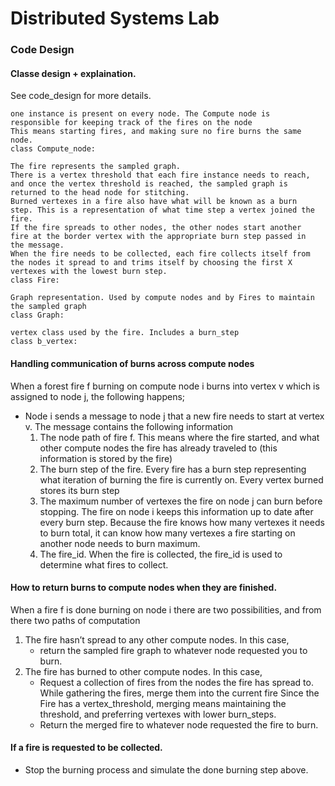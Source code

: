 # Distributed Systems Lab


### Code Design
#### Classe design + explaination.
See code_design for more details.

```
one instance is present on every node. The Compute node is
responsible for keeping track of the fires on the node
This means starting fires, and making sure no fire burns the same
node.
class Compute_node:

The fire represents the sampled graph.
There is a vertex threshold that each fire instance needs to reach, 
and once the vertex threshold is reached, the sampled graph is 
returned to the head node for stitching.
Burned vertexes in a fire also have what will be known as a burn 
step. This is a representation of what time step a vertex joined the 
fire.
If the fire spreads to other nodes, the other nodes start another 
fire at the border vertex with the appropriate burn step passed in 
the message.
When the fire needs to be collected, each fire collects itself from 
the nodes it spread to and trims itself by choosing the first X 
vertexes with the lowest burn step.
class Fire:

Graph representation. Used by compute nodes and by Fires to maintain 
the sampled graph
class Graph:

vertex class used by the fire. Includes a burn_step
class b_vertex:
```

#### Handling communication of burns across compute nodes
When a forest fire f burning on compute node i burns into vertex v which is assigned to node j, the following happens;
- Node i sends a message to node j that a new fire needs to start at vertex v. The message contains the following information
    1. The node path of fire f. This means where the fire started, and what other compute nodes the fire has already traveled to (this information is stored by the fire)
    2. The burn step of the fire. Every fire has a burn step representing what iteration of burning the fire is currently on. Every vertex burned stores its burn step
    3. The maximum number of vertexes the fire on node j can burn before stopping. The fire on node i keeps this information up to date after every burn step. Because the fire knows how many vertexes it needs to burn total, it can know how many vertexes a fire starting on another node needs to burn maximum.
    4. The fire_id. When the fire is collected, the fire_id is used to determine what fires to collect.
#### How to return burns to compute nodes when they are finished.
When a fire f is done burning on node i there are two possibilities, and from there two paths of computation
1. The fire hasn’t spread to any other compute nodes. In this case,
    - return the sampled fire graph to whatever node requested you to burn.
2. The fire has burned to other compute nodes. In this case,
    - Request a collection of fires from the nodes the fire has spread to.
While gathering the fires, merge them into the current fire
Since the Fire has a vertex_threshold, merging means maintaining the threshold, and preferring vertexes with lower burn_steps.
    - Return the merged fire to whatever node requested the fire to burn.

#### If a fire is requested to be collected.
- Stop the burning process and simulate the done burning step above.